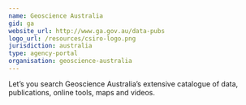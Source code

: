 ```yaml
---
name: Geoscience Australia
gid: ga
website_url: http://www.ga.gov.au/data-pubs
logo_url: /resources/csiro-logo.png
jurisdiction: australia
type: agency-portal
organisation: geoscience-australia
---
```


Let’s you search Geoscience Australia’s extensive catalogue of data, publications, online tools, maps and videos.